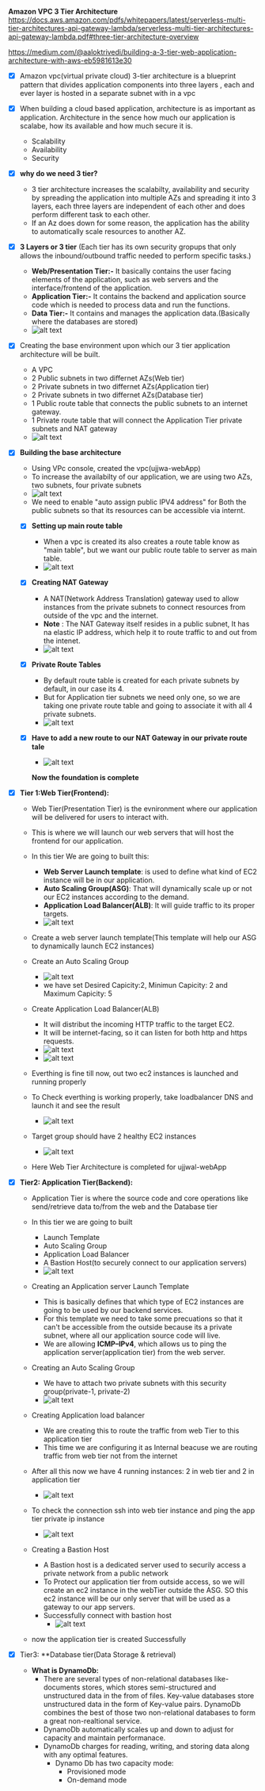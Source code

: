 **Amazon VPC 3 Tier Architecture**
https://docs.aws.amazon.com/pdfs/whitepapers/latest/serverless-multi-tier-architectures-api-gateway-lambda/serverless-multi-tier-architectures-api-gateway-lambda.pdf#three-tier-architecture-overview

https://medium.com/@aaloktrivedi/building-a-3-tier-web-application-architecture-with-aws-eb5981613e30


- [x] Amazon vpc(virtual private cloud) 3-tier architecture is a blueprint pattern that divides application components into three layers
    , each and ever layer is hosted in a separate subnet with in a vpc

- [x] When building a cloud based application, architecture is as important as application.
      Architecture in the sence how much our application is scalabe, how its available and how much secure it is.
    * Scalability
    * Availability
    * Security

- [x] **why do we need 3 tier?**
    * 3 tier architecture increases the scalabilty, availability and security by spreading the application into multiple AZs and spreading
        it into 3 layers, each three layers are independent of each other and does perform different task to each other.
    * If an Az does down for some reason, the application has the ability to automatically scale resources to another AZ.

- [x] **3 Layers or 3 tier** (Each tier has its own security gropups that only allows the inbound/outbound traffic needed to perform      specific tasks.)
    * **Web/Presentation Tier:-** It basically contains the user facing elements of the application, such as web servers and the interface/frontend of the application.
    * **Application Tier:-** It contains the backend and application source code which is needed to process data and run the functions.
    * **Data Tier:-** It contains and manages the application data.(Basically where the databases are stored)
    * ![alt text](image.png)

- [x] Creating the base environment upon which our 3 tier application architecture will be built.
    * A VPC
    * 2 Public subnets in two differnet AZs(Web tier)
    * 2 Private subnets in two differnet AZs(Application tier)
    * 2 Private subnets in two differnet AZs(Database tier)
    * 1 Public route table that connects the public subnets to an internet gateway.
    * 1 Private route table that will connect the Application Tier private subnets and NAT gateway  
    * ![alt text](image-1.png)

- [x] **Building the base architecture**
    * Using VPc console, created the vpc(ujjwa-webApp) 
    * To increase the availabilty of our application, we are using two AZs, two subnets, four private subnets
    * ![alt text](image-2.png)
    * We need to enable "auto assign public IPV4 address" for Both the public subnets so that its resources can be accessible via internt.
    - [x] **Setting up main route table**
        * When a vpc is created its also creates a route table know as "main table", but we want our public route table to server as main table.
        * ![alt text](image-3.png)
    - [x] **Creating NAT Gateway**
        * A NAT(Network Address Translation) gateway used to allow instances from the private subnets to connect resources from outside of the vpc and the internet.
        * **Note** : The NAT Gateway itself resides in a public subnet, It has na elastic IP address, which help it to route traffic to and out from the intenet.
        * ![alt text](image-4.png)
    - [x] **Private Route Tables**
        * By default route table is created for each private subnets by default, in our case its 4.
        * But for Application tier subnets we need only one, so we are taking one private route table and going to associate it with
            all 4 private subnets.
        * ![alt text](image-5.png)

    - [x] **Have to add a new route to our NAT Gateway in our private route tale**
        * ![alt text](image-6.png)

        **Now the foundation is complete**

- [x] **Tier 1:Web Tier(Frontend):**
    * Web Tier(Presentation Tier) is the evnironment where our application will be delivered for users to interact with.
    * This is where we will launch our web servers that will host the frontend for our application.
    * In this tier We are going to built this:
        * **Web Server Launch template**: is used to define what kind of EC2 instance will be in our application. 
        * **Auto Scaling Group(ASG)**: That will dynamically scale up or not our EC2 instances according to the demand.
        * **Application Load Balancer(ALB)**: It will guide traffic to its proper targets. 
        * ![alt text](image-7.png)
    * Create a web server launch template(This template will help our ASG to dynamically launch EC2 instances)
    * Create an Auto Scaling Group
        * ![alt text](image-8.png)
        * we have set Desired Capicity:2, Minimun Capicity: 2 and Maximum Capicity: 5
    * Create Application Load Balancer(ALB)
        * It will distribut the incoming HTTP traffic to the target EC2.
        * It will be internet-facing, so it can listen for both http and https requests.
        * ![alt text](image-9.png)
        * ![alt text](image-10.png)
        
    * Everthing is fine till now, out two ec2 instances is launched and running properly
    * To Check everthing is working properly, take loadbalancer DNS and launch it and see the result
        * ![alt text](image-11.png)
    * Target group should have 2 healthy EC2 instances
        * ![alt text](image-12.png)

    * Here Web Tier Architecture is completed for ujjwal-webApp


- [x] **Tier2: Application Tier(Backend):**
    * Application Tier is where the source code and core operations like send/retrieve data to/from the web and the Database tier
    * In this tier we are going to built
        * Launch Template
        * Auto Scaling Group
        * Application Load Balancer
        * A Bastion Host(to securely connect to our application servers)
        * ![alt text](image-13.png)

    * Creating an Application server Launch Template
        * This is basically defines that which type of EC2 instances are going to be used by our backend services.
        * For this template we need to take some precuations so that it can't be accessible from the outside because its a private subnet, where all our application source code will live.
        * We are allowing **ICMP–IPv4**, which allows us to ping the application server(application tier) from the web server. 

    * Creating an Auto Scaling Group
        * We have to attach two private subnets with this security group(private-1, private-2)   
        * ![alt text](image-14.png)
    
    * Creating Application load balancer
        * We are creating this to route the traffic from web Tier to this application tier
        * This time we are configuring it as Internal beacuse we are routing traffic from web tier not from the internet

    * After all this now we have 4 running instances: 2 in web tier and 2 in application tier
        * ![alt text](image-15.png)

    * To check the connection ssh into web tier instance and ping the app tier private ip instance
        * ![alt text](image-16.png)

    * Creating a Bastion Host
        * A Bastion host is a dedicated server used to securily access a private network from a public network
        * To Protect our application tier from outside access, so we will create an ec2 instance in the webTier outside the ASG.
            SO this ec2 instance will be our only server that will be used as a gateway to our app servers.
        * Successfully connect with bastion host 
            * ![alt text](image-17.png)
    * now the application tier is created Successfully

- [x] Tier3: **Database tier(Data Storage & retrieval)
    * **What is DynamoDb:** 
        * There are several types of non-relational databases like- documents stores, which stores semi-structured and 
        unstructured data in the from of files. Key-value databases store unstructured data in the form of Key-value pairs. DynamoDb
        combines the best of those two non-relational databases to form a great non-realtional service. 
        * DynamoDb automatically scales up and down to adjust for capacity and maintain performanace. 
        * DynamoDb charges for reading, writing, and storing data along with any optimal features.
            * Dynamo Db has two capacity mode:
                * Provisioned mode
                * On-demand mode
                

          







